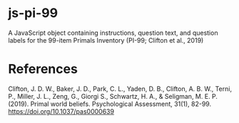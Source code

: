 # js-pi-99

A JavaScript object containing instructions, question text, and question labels for the 99-item Primals Inventory (PI-99; Clifton et al., 2019)

# References

Clifton, J. D. W., Baker, J. D., Park, C. L., Yaden, D. B., Clifton, A. B. W., Terni, P., Miller, J. L., Zeng, G., Giorgi S., Schwartz, H. A., & Seligman, M. E. P. (2019). Primal world beliefs. Psychological Assessment, 31(1), 82-99. https://doi.org/10.1037/pas0000639
